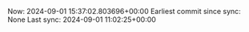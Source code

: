 Now: 2024-09-01 15:37:02.803696+00:00 Earliest commit since sync: None Last sync: 2024-09-01 11:02:25+00:00
